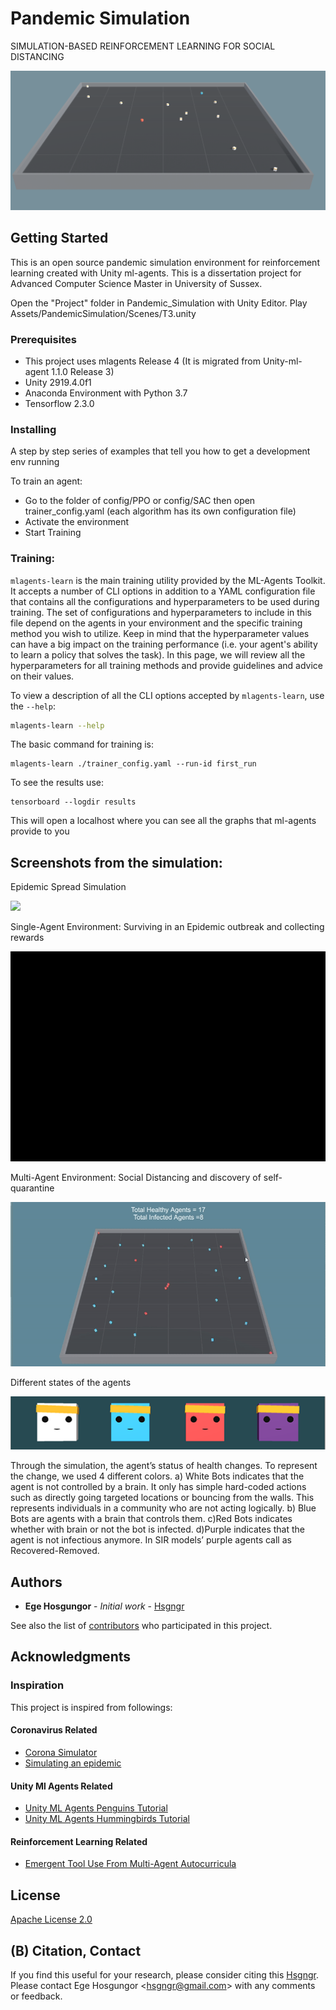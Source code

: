 # Pandemic Simulation
SIMULATION-BASED REINFORCEMENT LEARNING FOR SOCIAL DISTANCING

![](images/pandemic_simulation.png)

## Getting Started

This is an open source pandemic simulation environment for reinforcement learning created with Unity ml-agents. This is a dissertation project for Advanced Computer Science Master in University of Sussex.

Open the "Project" folder in Pandemic_Simulation with Unity Editor.
Play Assets/PandemicSimulation/Scenes/T3.unity


### Prerequisites
* This project uses mlagents Release 4 (It is migrated from Unity-ml-agent 1.1.0 Release 3)
* Unity 2919.4.0f1
* Anaconda Environment with Python 3.7
* Tensorflow 2.3.0

 


### Installing

A step by step series of examples that tell you how to get a development env running

To train an agent:
* Go to the folder of config/PPO or config/SAC then open trainer_config.yaml (each algorithm has its own configuration file)
* Activate the environment
* Start Training

### Training: 

`mlagents-learn` is the main training utility provided by the ML-Agents Toolkit.
It accepts a number of CLI options in addition to a YAML configuration file that
contains all the configurations and hyperparameters to be used during training.
The set of configurations and hyperparameters to include in this file depend on
the agents in your environment and the specific training method you wish to
utilize. Keep in mind that the hyperparameter values can have a big impact on
the training performance (i.e. your agent's ability to learn a policy that
solves the task). In this page, we will review all the hyperparameters for all
training methods and provide guidelines and advice on their values.

To view a description of all the CLI options accepted by `mlagents-learn`, use
the `--help`:

```sh
mlagents-learn --help
```

The basic command for training is:
```
mlagents-learn ./trainer_config.yaml --run-id first_run
```

To see the results use:

```
tensorboard --logdir results
```
This will open a localhost where you can see all the graphs that ml-agents provide to you

## Screenshots from the simulation:
Epidemic Spread Simulation

<p>
<img src="images/sim_1.gif">
</p>


Single-Agent Environment: Surviving in an Epidemic outbreak and collecting rewards

<p>
<img src="images/reward.gif">
</p>

Multi-Agent Environment: Social Distancing and discovery of self-quarantine

<p>
<img src="images/multi_agent.gif">
</p>

Different states of the agents

![](images/agent_states_1.png)

Through the simulation, the agent’s status of health changes. To represent the change, we used 4 different colors. a) White Bots indicates that the agent is not controlled by a brain. It only has simple hard-coded actions such as directly going targeted locations or bouncing from the walls. This represents individuals in a community who are not acting logically. b) Blue Bots are agents with a brain that controls them. c)Red Bots indicates whether with brain or not the bot is infected. d)Purple indicates that the agent is not infectious anymore. In SIR models’ purple agents call as Recovered-Removed.

## Authors

* **Ege Hosgungor** - *Initial work* - [Hsgngr](https://github.com/Hsgngr)

See also the list of [contributors](https://github.com/your/project/contributors) who participated in this project.


## Acknowledgments

### Inspiration
This project is inspired from followings:
#### Coronavirus Related
* [Corona Simulator](https://www.washingtonpost.com/graphics/2020/world/corona-simulator/)
* [Simulating an epidemic](https://www.youtube.com/watch?v=gxAaO2rsdIs)

#### Unity Ml Agents Related
* [Unity ML Agents Penguins Tutorial](https://connect.unity.com/p/ml-agents-penguins-unity-learn)
* [Unity ML Agents Hummingbirds Tutorial](https://learn.unity.com/course/ml-agents-hummingbirds?uv=2019.3)

#### Reinforcement Learning Related
* [Emergent Tool Use From Multi-Agent Autocurricula](https://arxiv.org/abs/1909.07528)

## License
[Apache License 2.0](https://github.com/Hsgngr/Pandemic_Simulation/blob/master/LICENSE)

## (B) Citation, Contact

If you find this useful for your research, please consider citing this [Hsgngr](https://github.com/Hsgngr). Please contact Ege Hosgungor \<hsgngr@gmail.com\> with any comments or feedback.
